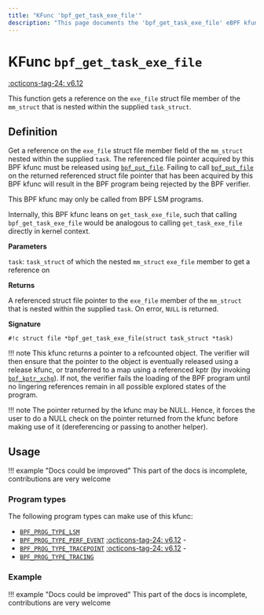 ```yaml
---
title: "KFunc 'bpf_get_task_exe_file'"
description: "This page documents the 'bpf_get_task_exe_file' eBPF kfunc, including its definition, usage, program types that can use it, and examples."
---
```

# KFunc `bpf_get_task_exe_file`

<!-- [FEATURE_TAG](bpf_get_task_exe_file) -->
[:octicons-tag-24: v6.12](https://github.com/torvalds/linux/commit/d08e2045ebf0f5f2a97ad22cc7dae398b35354ba)
<!-- [/FEATURE_TAG] -->

This function gets a reference on the `exe_file` struct file member of the `mm_struct` that is nested within the supplied `task_struct`.

## Definition

Get a reference on the `exe_file` struct file member field of the `mm_struct` nested within the supplied `task`. The referenced file pointer acquired by this BPF kfunc must be released using [`bpf_put_file`](bpf_put_file.md). Failing to call [`bpf_put_file`](bpf_put_file.md) on the returned referenced struct file pointer that has been acquired by this BPF kfunc will result in the BPF program being rejected by the BPF verifier.

This BPF kfunc may only be called from BPF LSM programs.

Internally, this BPF kfunc leans on `get_task_exe_file`, such that calling `bpf_get_task_exe_file` would be analogous to calling `get_task_exe_file` directly in kernel context.

**Parameters**

`task`: `task_struct` of which the nested `mm_struct` `exe_file` member to get a reference on

**Returns** 

A referenced struct file pointer to the `exe_file` member of the `mm_struct` that is nested within the supplied `task`. On error, `NULL` is returned.

**Signature**

<!-- [KFUNC_DEF] -->
`#!c struct file *bpf_get_task_exe_file(struct task_struct *task)`

!!! note
	This kfunc returns a pointer to a refcounted object. The verifier will then ensure that the pointer to the object 
	is eventually released using a release kfunc, or transferred to a map using a referenced kptr 
	(by invoking [`bpf_kptr_xchg`](../helper-function/bpf_kptr_xchg.md)). If not, the verifier fails the 
	loading of the BPF program until no lingering references remain in all possible explored states of the program.

!!! note
	The pointer returned by the kfunc may be NULL. Hence, it forces the user to do a NULL check on the pointer returned 
	from the kfunc before making use of it (dereferencing or passing to another helper).
<!-- [/KFUNC_DEF] -->

## Usage

!!! example "Docs could be improved"
    This part of the docs is incomplete, contributions are very welcome

### Program types

The following program types can make use of this kfunc:

<!-- [KFUNC_PROG_REF] -->
- [`BPF_PROG_TYPE_LSM`](../program-type/BPF_PROG_TYPE_LSM.md)
- [`BPF_PROG_TYPE_PERF_EVENT`](../program-type/BPF_PROG_TYPE_PERF_EVENT.md) [:octicons-tag-24: v6.12](https://github.com/torvalds/linux/commit/bc638d8cb5be813d4eeb9f63cce52caaa18f3960) - 
- [`BPF_PROG_TYPE_TRACEPOINT`](../program-type/BPF_PROG_TYPE_TRACEPOINT.md) [:octicons-tag-24: v6.12](https://github.com/torvalds/linux/commit/bc638d8cb5be813d4eeb9f63cce52caaa18f3960) - 
- [`BPF_PROG_TYPE_TRACING`](../program-type/BPF_PROG_TYPE_TRACING.md)
<!-- [/KFUNC_PROG_REF] -->

### Example

!!! example "Docs could be improved"
    This part of the docs is incomplete, contributions are very welcome

